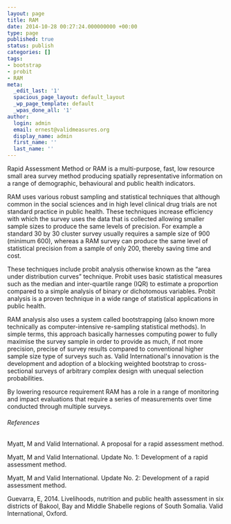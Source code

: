 ```yaml
---
layout: page
title: RAM
date: 2014-10-28 00:27:24.000000000 +00:00
type: page
published: true
status: publish
categories: []
tags:
- bootstrap
- probit
- RAM
meta:
  _edit_last: '1'
  spacious_page_layout: default_layout
  _wp_page_template: default
  _wpas_done_all: '1'
author:
  login: admin
  email: ernest@validmeasures.org
  display_name: admin
  first_name: ''
  last_name: ''
---
```

<p>Rapid Assessment Method or RAM is a multi-purpose, fast, low resource small area survey method producing spatially representative information on a range of demographic, behavioural and public health indicators.</p>
<p>RAM uses various robust sampling and statistical techniques that although common in the social sciences and in high level clinical drug trials are not standard practice in public health. These techniques increase efficiency with which the survey uses the data that is collected allowing smaller sample sizes to produce the same levels of precision. For example a standard 30 by 30 cluster survey usually requires a sample size of 900 (minimum 600), whereas a RAM survey can produce the same level of statistical precision from a sample of only 200, thereby saving time and cost.</p>
<p>These techniques include probit analysis otherwise known as the “area under distribution curves” technique. Probit uses basic statistical measures such as the median and inter-quartile range (IQR) to estimate a proportion compared to a simple analysis of binary or dichotomous variables. Probit analysis is a proven technique in a wide range of statistical applications in public health.</p>
<p>RAM analysis also uses a system called bootstrapping (also known more technically as computer-intensive re-sampling statistical methods). In simple terms, this approach basically harnesses computing power to fully maximise the survey sample in order to provide as much, if not more precision, precise of survey results compared to conventional higher sample size type of surveys such as. Valid International's innovation is the development and adoption of a blocking weighted bootstrap to cross-sectional surveys of arbitrary complex design with unequal selection probabilities.</p>
<p>By lowering resource requirement RAM has a role in a range of monitoring and impact evaluations that require a series of measurements over time conducted through multiple surveys.</p>
<h6>References</h6>
<p>Myatt, M and Valid International. A proposal for a rapid assessment method.</p>
<p>Myatt, M and Valid International. Update No. 1: Development of a rapid assessment method.</p>
<p>Myatt, M and Valid International. Update No. 2: Development of a rapid assessment method.</p>
<p>Guevarra, E, 2014. Livelihoods, nutrition and public health assessment in six districts of Bakool, Bay and Middle Shabelle regions of South Somalia. Valid International, Oxford.</p>
<p>&nbsp;<br />
&nbsp;</p>
